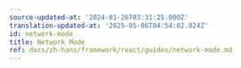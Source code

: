 ```yaml
---
source-updated-at: '2024-01-26T03:31:25.000Z'
translation-updated-at: '2025-05-06T04:54:02.024Z'
id: network-mode
title: Network Mode
ref: docs/zh-hans/framework/react/guides/network-mode.md
---
```


